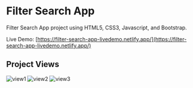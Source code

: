 # Filter Search App
Filter Search App project using HTML5, CSS3, Javascript, and Bootstrap.

Live Demo: [https://filter-search-app-livedemo.netlify.app/](https://filter-search-app-livedemo.netlify.app/)

## Project Views
![view1](https://user-images.githubusercontent.com/86846812/216692420-53f07588-6269-4a6f-bf1c-58886eb218b7.png)
![view2](https://user-images.githubusercontent.com/86846812/216692428-72fe6d89-c6ea-4bb1-9e33-2088065988bd.png)
![view3](https://user-images.githubusercontent.com/86846812/216692440-24d4f447-c24c-498b-99f1-8a39bada27e7.png)
